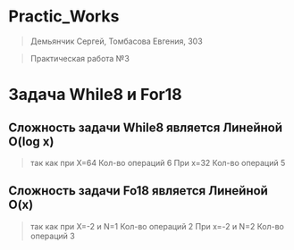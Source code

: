 # Practic_Works
>Демьянчик Сергей, Томбасова Евгения, 303

>Практическая работа №3

# Задача While8 и For18

## Сложность задачи While8 является Линейной O(log x)

>так как при X=64 Кол-во операций 6
>При x=32 Кол-во операций 5
        

## Сложность задачи Fo18 является Линейной O(x)

>так как при X=-2 и N=1 Кол-во операций 2
>При x=-2 и N=2 Кол-во операций 3
